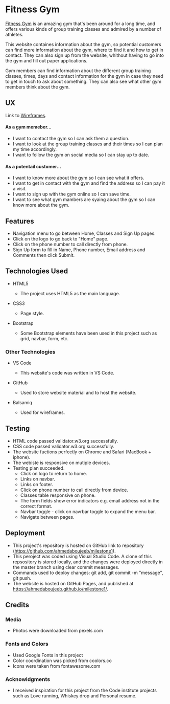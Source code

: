 # Fitness Gym

[Fitness Gym](https://ahmedaboujeeb.github.io/milestone1/) is an amazing gym that's been around for a long time, and offers various kinds of group training classes and admired by a number of athletes.

This website containes information about the gym, so potential customers can find more information about the gym, where to find it and how to get in contact. They can also sign up from the website, whithout having to go into the gym and fill out paper applications. 

Gym members can find information about the different group training classes, times, days and contact information for the gym in case they need to get in touch to ask about something. They can also see what other gym members think about the gym. 

## UX

Link to [Wireframes](https://github.com/ahmedaboujeeb/milestone1/blob/master/assets/wireframes/Milestone1%20mockup.pdf). 

#### As a gym memeber...


- I want to contact the gym so I can ask them a question.
- I want to look at the group training classes and their times so I can plan my time accordingly. 
- I want to follow the gym on social media so I can stay up to date. 

#### As a potentail customer...

- I want to know more about the gym so I can see what it offers. 
- I want to get in contact with the gym and find the address so I can pay it a visit. 
- I want to sign up with the gym online so I can save time.
- I want to see what gym mambers are syaing about the gym so I can know more about the gym.

## Features

- Navigation menu to go between Home, Classes and Sign Up pages. 
- Click on the logo to go back to "Home" page.
- Click on the phone number to call directly from phone.
- Sign Up form to fill in Name, Phone number, Email address and Comments then click Submit.

## Technologies Used

- HTML5 
   - The project uses HTML5 as the main language.

- CSS3
   - Page style.

- Bootstrap
   - Some Bootstrap elements have been used in this project such as grid, navbar, form, etc.

### Other Technologies

- VS Code
   - This website's code was written in VS Code.

- GitHub
   - Used to store website material and to host the website.

- Balsamiq
   - Used for wireframes.


## Testing

- HTML code passed validator.w3.org successfully. 
- CSS code passed validator.w3.org successfully.
- The website fuctions perfectly on Chrome and Safari (MacBook + iphone).
- The webiste is responsive on mutiple devices. 
- Testing plan succeeded. 
   - Click on logo to return to home.
   - Links on navbar.
   - Links on footer.
   - Click on phone number to call directly from device.
   - Classes table responsive on phone. 
   - The form fields show error indicators e.g. email address not in the correct format.
   - Navbar toggle - click on navrbar toggle to expand the menu bar. 
   - Navigate between pages. 



## Deployment

   - This project's repository is hosted on GitHub link to repository (https://github.com/ahmedaboujeeb/milestone1). 
   - This peroject was coded using Visual Studio Code. A clone of this repsository is stored locally, and the changes were deployed directly in the master branch using clear commit meassages. 
   - Commands used to deploy changes: git add, git commit -m "message", git push. 
   - The website is hosted on GitHub Pages, and published at https://ahmedaboujeeb.github.io/milestone1/.


## Credits

### Media

   - Photos were downloaded from pexels.com

### Fonts and Colors

   - Used Google Fonts in this project
   - Color coordination was picked from coolors.co
   - Icons were taken from fontawesome.com 

### Acknowldgments
 
   - I received inspiration for this project from the Code institute projects such as Love running, Whiskey drop and Personal resume. 
